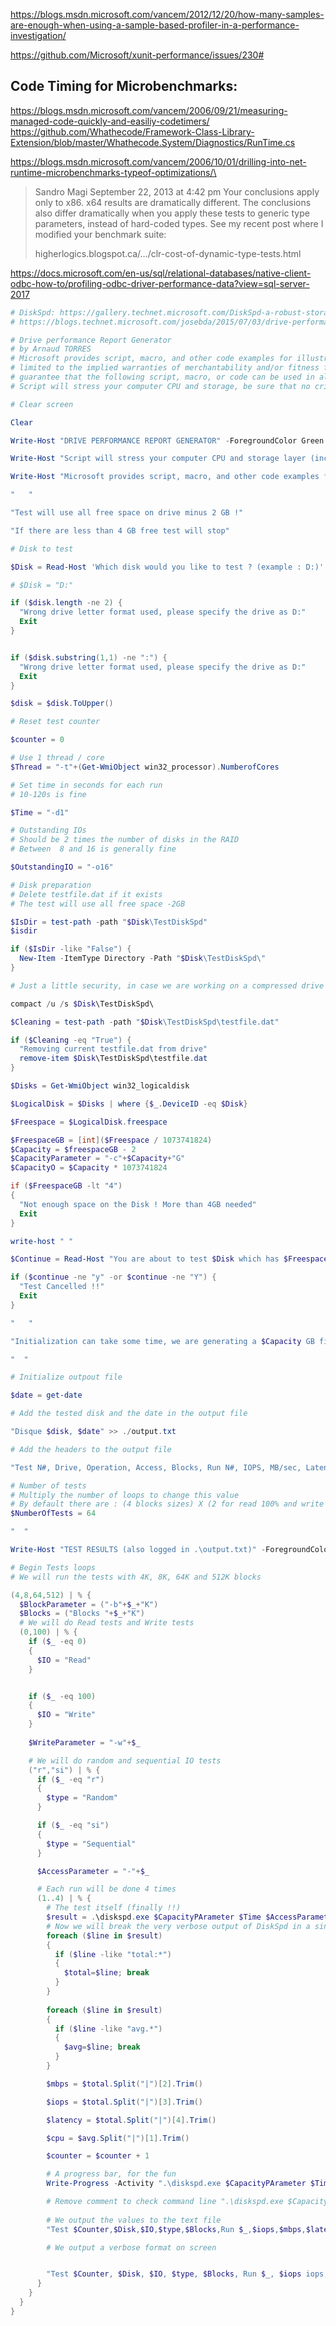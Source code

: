 https://blogs.msdn.microsoft.com/vancem/2012/12/20/how-many-samples-are-enough-when-using-a-sample-based-profiler-in-a-performance-investigation/

https://github.com/Microsoft/xunit-performance/issues/230#

## Code Timing for Microbenchmarks:
https://blogs.msdn.microsoft.com/vancem/2006/09/21/measuring-managed-code-quickly-and-easiliy-codetimers/
https://github.com/Whathecode/Framework-Class-Library-Extension/blob/master/Whathecode.System/Diagnostics/RunTime.cs

https://blogs.msdn.microsoft.com/vancem/2006/10/01/drilling-into-net-runtime-microbenchmarks-typeof-optimizations/\
> Sandro Magi
> September 22, 2013 at 4:42 pm
> Your conclusions apply only to x86. x64 results are dramatically different. The conclusions also differ dramatically when you apply these tests to generic type parameters, instead of hard-coded types. See my recent post where I modified your benchmark suite:
> 
> higherlogics.blogspot.ca/…/clr-cost-of-dynamic-type-tests.html

https://docs.microsoft.com/en-us/sql/relational-databases/native-client-odbc-how-to/profiling-odbc-driver-performance-data?view=sql-server-2017

```powershell
# DiskSpd: https://gallery.technet.microsoft.com/DiskSpd-a-robust-storage-6cd2f223
# https://blogs.technet.microsoft.com/josebda/2015/07/03/drive-performance-report-generator-powershell-script-using-diskspd-by-arnaud-torres/

# Drive performance Report Generator
# by Arnaud TORRES
# Microsoft provides script, macro, and other code examples for illustration only, without warranty either expressed or implied, including but not
# limited to the implied warranties of merchantability and/or fitness for a particular purpose. This script is provided 'as is' and Microsoft does not
# guarantee that the following script, macro, or code can be used in all situations.
# Script will stress your computer CPU and storage, be sure that no critical workload is running

# Clear screen

Clear

Write-Host "DRIVE PERFORMANCE REPORT GENERATOR" -ForegroundColor Green

Write-Host "Script will stress your computer CPU and storage layer (including network if applciable !), be sure that no critical workload is running" -foregroundcolor yellow

Write-Host "Microsoft provides script, macro, and other code examples for illustration only, without warranty either expressed or implied, including but not limited to the implied warranties of merchantability and/or fitness for a particular purpose. This script is provided 'as is' and Microsoft does not guarantee that the following script, macro, or code can be used in all situations." -foregroundcolor darkred

"   "

"Test will use all free space on drive minus 2 GB !"

"If there are less than 4 GB free test will stop"

# Disk to test

$Disk = Read-Host 'Which disk would you like to test ? (example : D:)'

# $Disk = "D:"

if ($disk.length -ne 2) {
  "Wrong drive letter format used, please specify the drive as D:"
  Exit
}


if ($disk.substring(1,1) -ne ":") {
  "Wrong drive letter format used, please specify the drive as D:"
  Exit
}

$disk = $disk.ToUpper()

# Reset test counter

$counter = 0

# Use 1 thread / core
$Thread = "-t"+(Get-WmiObject win32_processor).NumberofCores

# Set time in seconds for each run
# 10-120s is fine

$Time = "-d1"

# Outstanding IOs
# Should be 2 times the number of disks in the RAID
# Between  8 and 16 is generally fine

$OutstandingIO = "-o16"

# Disk preparation
# Delete testfile.dat if it exists
# The test will use all free space -2GB

$IsDir = test-path -path "$Disk\TestDiskSpd"
$isdir

if ($IsDir -like "False") {
  New-Item -ItemType Directory -Path "$Disk\TestDiskSpd\"
}

# Just a little security, in case we are working on a compressed drive ...

compact /u /s $Disk\TestDiskSpd\

$Cleaning = test-path -path "$Disk\TestDiskSpd\testfile.dat"

if ($Cleaning -eq "True") {
  "Removing current testfile.dat from drive"
  remove-item $Disk\TestDiskSpd\testfile.dat
}

$Disks = Get-WmiObject win32_logicaldisk

$LogicalDisk = $Disks | where {$_.DeviceID -eq $Disk}

$Freespace = $LogicalDisk.freespace

$FreespaceGB = [int]($Freespace / 1073741824)
$Capacity = $freespaceGB - 2
$CapacityParameter = "-c"+$Capacity+"G"
$CapacityO = $Capacity * 1073741824

if ($FreespaceGB -lt "4")
{
  "Not enough space on the Disk ! More than 4GB needed"
  Exit
}

write-host " "

$Continue = Read-Host "You are about to test $Disk which has $FreespaceGB GB free, do you wan't to continue ? (Y/N) "

if ($continue -ne "y" -or $continue -ne "Y") {
  "Test Cancelled !!"
  Exit
}

"   "

"Initialization can take some time, we are generating a $Capacity GB file..."

"  "

# Initialize outpout file

$date = get-date

# Add the tested disk and the date in the output file

"Disque $disk, $date" >> ./output.txt

# Add the headers to the output file

"Test N#, Drive, Operation, Access, Blocks, Run N#, IOPS, MB/sec, Latency ms, CPU %" >> ./output.txt

# Number of tests
# Multiply the number of loops to change this value
# By default there are : (4 blocks sizes) X (2 for read 100% and write 100%) X (2 for Sequential and Random) X (4 Runs of each)
$NumberOfTests = 64

"  "

Write-Host "TEST RESULTS (also logged in .\output.txt)" -ForegroundColor Yellow

# Begin Tests loops
# We will run the tests with 4K, 8K, 64K and 512K blocks

(4,8,64,512) | % { 
  $BlockParameter = ("-b"+$_+"K")
  $Blocks = ("Blocks "+$_+"K")
  # We will do Read tests and Write tests
  (0,100) | % {
    if ($_ -eq 0)
    {
      $IO = "Read"
    }


    if ($_ -eq 100)
    {
      $IO = "Write"
    }
    
    $WriteParameter = "-w"+$_

    # We will do random and sequential IO tests
    ("r","si") | % {
      if ($_ -eq "r")
      {
        $type = "Random"
      }

      if ($_ -eq "si")
      {
        $type = "Sequential"
      }

      $AccessParameter = "-"+$_

      # Each run will be done 4 times
      (1..4) | % {
        # The test itself (finally !!)
        $result = .\diskspd.exe $CapacityPArameter $Time $AccessParameter $WriteParameter $Thread $OutstandingIO $BlockParameter -h -L $Disk\TestDiskSpd\testfile.dat
        # Now we will break the very verbose output of DiskSpd in a single line with the most important values
        foreach ($line in $result)
        {
          if ($line -like "total:*")
          {
            $total=$line; break
          }
        }
        
        foreach ($line in $result)
        {
          if ($line -like "avg.*")
          {
            $avg=$line; break
          }
        }

        $mbps = $total.Split("|")[2].Trim()

        $iops = $total.Split("|")[3].Trim()

        $latency = $total.Split("|")[4].Trim()

        $cpu = $avg.Split("|")[1].Trim()

        $counter = $counter + 1

        # A progress bar, for the fun
        Write-Progress -Activity ".\diskspd.exe $CapacityPArameter $Time $AccessParameter $WriteParameter $Thread $OutstandingIO $BlockParameter -h -L $Disk\TestDiskSpd\testfile.dat" -status "Test in progress" -percentComplete ($counter / $NumberofTests * 100)

        # Remove comment to check command line ".\diskspd.exe $CapacityPArameter $Time $AccessParameter $WriteParameter $Thread -$OutstandingIO $BlockParameter -h -L $Disk\TestDiskSpd\testfile.dat"
        
        # We output the values to the text file
        "Test $Counter,$Disk,$IO,$type,$Blocks,Run $_,$iops,$mbps,$latency,$cpu"  >> ./output.txt

        # We output a verbose format on screen


        "Test $Counter, $Disk, $IO, $type, $Blocks, Run $_, $iops iops, $mbps MB/sec, $latency ms, $cpu CPU"
      }
    }
  }
}
```
